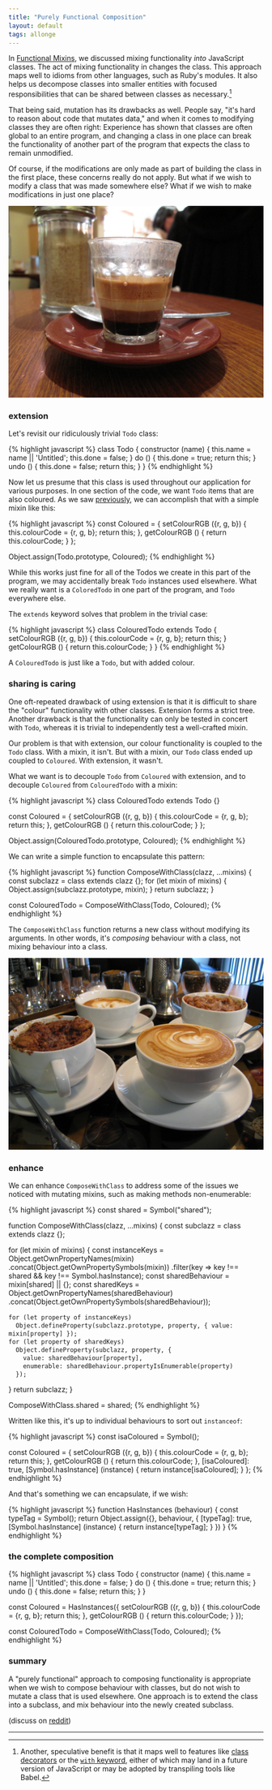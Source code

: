 ```yaml
---
title: "Purely Functional Composition"
layout: default
tags: allonge
---
```


In [Functional Mixins], we discussed mixing functionality *into* JavaScript classes. The act of mixing functionality in changes the class. This approach maps well to idioms from other languages, such as Ruby's modules. It also helps us decompose classes into smaller entities with focused responsibilities that can be shared between classes as necessary.[^ES7]

[Functional Mixins]: http://raganwald.com/2015/06/17/functional-mixins.html

[^ES7]: Another, speculative benefit is that it maps well to features like [class decorators](https://github.com/wycats/javascript-decorators) or the [`with` keyword](https://github.com/WebReflection/es-class/blob/master/FEATURES.md#with), either of which may land in a future version of JavaScript or may be adopted by transpiling tools like Babel.

That being said, mutation has its drawbacks as well. People say, "it's hard to reason about code that mutates data," and when it comes to modifying classes they are often right: Experience has shown that classes are often global to an entire program, and changing a class in one place can break the functionality of another part of the program that expects the class to remain unmodified.

Of course, if the modifications are only made as part of building the class in the first place, these concerns really do not apply. But what if we wish to modify a class that was made somewhere else? What if we wish to make modifications in just one place?

[![Campos Macchiato](/assets/images/compos.jpg)](https://www.flickr.com/photos/profernity/3727948215)

### extension

Let's revisit our ridiculously trivial `Todo` class:

{% highlight javascript %}
class Todo {
  constructor (name) {
    this.name = name || 'Untitled';
    this.done = false;
  }
  do () {
    this.done = true;
    return this;
  }
  undo () {
    this.done = false;
    return this;
  }
}
{% endhighlight %}

Now let us presume that this class is used throughout our application for various purposes. In one section of the code, we want `Todo` items that are also coloured. As we saw [previously][Functional Mixins], we can accomplish that with a simple mixin like this:

{% highlight javascript %}
const Coloured = {
  setColourRGB ({r, g, b}) {
    this.colourCode = {r, g, b};
    return this;
  },
  getColourRGB () {
    return this.colourCode;
  }
};

Object.assign(Todo.prototype, Coloured);
{% endhighlight %}

While this works just fine for all of the Todos we create in this part of the program, we may accidentally break `Todo` instances used elsewhere. What we really want is a `ColoredTodo` in one part of the program, and `Todo` everywhere else.

The `extends` keyword solves that problem in the trivial case:

{% highlight javascript %}
class ColouredTodo extends Todo {
  setColourRGB ({r, g, b}) {
    this.colourCode = {r, g, b};
    return this;
  }
  getColourRGB () {
    return this.colourCode;
  }
}
{% endhighlight %}

A `ColouredTodo` is just like a `Todo`, but with added colour.

### sharing is caring

One oft-repeated drawback of using extension is that it is difficult to share the "colour" functionality with other classes. Extension forms a strict tree. Another drawback is that the functionality can only be tested in concert with `Todo`, whereas it is trivial to independently test a well-crafted mixin.

Our problem is that with extension, our colour functionality is coupled to the `Todo` class. With a mixin, it isn't. But with a mixin, our `Todo` class ended up coupled to `Coloured`. With extension, it wasn't.

What we want is to decouple `Todo` from `Coloured` with extension, and to decouple `Coloured` from `ColouredTodo` with a mixin:

{% highlight javascript %}
class ColouredTodo extends Todo {}

const Coloured = {
  setColourRGB ({r, g, b}) {
    this.colourCode = {r, g, b};
    return this;
  },
  getColourRGB () {
    return this.colourCode;
  }
};

Object.assign(ColouredTodo.prototype, Coloured);
{% endhighlight %}

We can write a simple function to encapsulate this pattern:

{% highlight javascript %}
function ComposeWithClass(clazz, ...mixins) {
  const subclazz = class extends clazz {};
  for (let mixin of mixins) {
    Object.assign(subclazz.prototype, mixin);
  }
  return subclazz;
}

const ColouredTodo = ComposeWithClass(Todo, Coloured);
{% endhighlight %}

The `ComposeWithClass` function returns a new class without modifying its arguments. In other words, it's *composing* behaviour with a class, not mixing behaviour into a class.

[![Cappuccinos and coffee cake, baked in capp cups](/assets/images/coffee-cake.jpg)](https://www.flickr.com/photos/insidious_plots/4561130216/)

### enhance

We can enhance `ComposeWithClass` to address some of the issues we noticed with mutating mixins, such as making methods non-enumerable:

{% highlight javascript %}
const shared = Symbol("shared");

function ComposeWithClass(clazz, ...mixins) {
  const subclazz = class extends clazz {};

  for (let mixin of mixins) {
    const instanceKeys = Object.getOwnPropertyNames(mixin)
      .concat(Object.getOwnPropertySymbols(mixin))
      .filter(key => key !== shared && key !== Symbol.hasInstance);
    const sharedBehaviour = mixin[shared] || {};
    const sharedKeys = Object.getOwnPropertyNames(sharedBehaviour)
      .concat(Object.getOwnPropertySymbols(sharedBehaviour));

    for (let property of instanceKeys)
      Object.defineProperty(subclazz.prototype, property, { value: mixin[property] });
    for (let property of sharedKeys)
      Object.defineProperty(subclazz, property, {
        value: sharedBehaviour[property],
        enumerable: sharedBehaviour.propertyIsEnumerable(property)
      });
  }
  return subclazz;
}

ComposeWithClass.shared = shared;
{% endhighlight %}

Written like this, it's up to individual behaviours to sort out `instanceof`:

{% highlight javascript %}
const isaColoured = Symbol();

const Coloured = {
  setColourRGB ({r, g, b}) {
    this.colourCode = {r, g, b};
    return this;
  },
  getColourRGB () {
    return this.colourCode;
  },
  [isaColoured]: true,
  [Symbol.hasInstance] (instance) { return instance[isaColoured]; }
};
{% endhighlight %}

And that's something we can encapsulate, if we wish:

{% highlight javascript %}
function HasInstances (behaviour) {
  const typeTag = Symbol();
  return Object.assign({}, behaviour, {
    [typeTag]: true,
    [Symbol.hasInstance] (instance) { return instance[typeTag]; }
  })
}
{% endhighlight %}

### the complete composition

{% highlight javascript %}
class Todo {
  constructor (name) {
    this.name = name || 'Untitled';
    this.done = false;
  }
  do () {
    this.done = true;
    return this;
  }
  undo () {
    this.done = false;
    return this;
  }
}

const Coloured = HasInstances({
  setColourRGB ({r, g, b}) {
    this.colourCode = {r, g, b};
    return this;
  },
  getColourRGB () {
    return this.colourCode;
  }
});

const ColouredTodo = ComposeWithClass(Todo, Coloured);
{% endhighlight %}

### summary

A "purely functional" approach to composing functionality is appropriate when we wish to compose behaviour with classes, but do not wish to mutate a class that is used elsewhere. One approach is to extend the class into a subclass, and mix behaviour into the newly created subclass.

(discuss on [reddit](http://www.reddit.com/r/javascript/comments/3aj1t5/purely_functional_composition/))

---

[^iife]: "Immediately Invoked Function Expressions"
[ja6]: https://leanpub.com/javascriptallongesix
[fm]: https://javascriptweblog.wordpress.com/2011/05/31/a-fresh-look-at-javascript-mixins/ "A fresh look at JavaScript Mixins"
